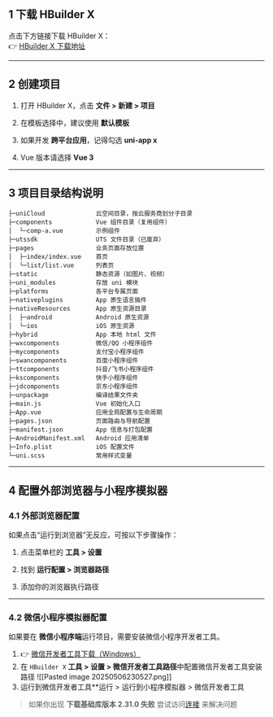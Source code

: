 
## 1 下载 HBuilder X

点击下方链接下载 HBuilder X：  
👉 [HBuilder X 下载地址](https://www.dcloud.io/hbuilderx.html)

---

## 2 创建项目

1. 打开 HBuilder X，点击 **文件 > 新建 > 项目**
    
2. 在模板选择中，建议使用 **默认模板**  
	
3. 如果开发 **跨平台应用**，记得勾选 **uni-app x**
    
4. Vue 版本请选择 **Vue 3**
    

---

## 3 项目目录结构说明

```plaintext
├─uniCloud              云空间目录，按云服务商划分子目录
├─components            Vue 组件目录（复用组件）
│  └─comp-a.vue         示例组件
├─utssdk                UTS 文件目录（已废弃）
├─pages                 业务页面存放位置
│  ├─index/index.vue    首页
│  └─list/list.vue      列表页
├─static                静态资源（如图片、视频）
├─uni_modules           存放 uni 模块
├─platforms             各平台专属页面
├─nativeplugins         App 原生语言插件
├─nativeResources       App 原生资源目录
│  ├─android            Android 原生资源
│  └─ios                iOS 原生资源
├─hybrid                App 本地 html 文件
├─wxcomponents          微信/QQ 小程序组件
├─mycomponents          支付宝小程序组件
├─swancomponents        百度小程序组件
├─ttcomponents          抖音/飞书小程序组件
├─kscomponents          快手小程序组件
├─jdcomponents          京东小程序组件
├─unpackage             编译结果文件夹
├─main.js               Vue 初始化入口
├─App.vue               应用全局配置与生命周期
├─pages.json            页面路由与导航配置
├─manifest.json         App 信息与打包配置
├─AndroidManifest.xml   Android 应用清单
├─Info.plist            iOS 配置文件
└─uni.scss              常用样式变量
```

---

## 4 配置外部浏览器与小程序模拟器

### 4.1 外部浏览器配置

如果点击“运行到浏览器”无反应，可按以下步骤操作：

1. 点击菜单栏的 **工具 > 设置**
    
2. 找到 **运行配置 > 浏览器路径**
    
3. 添加你的浏览器执行路径  
    

---

### 4.2 微信小程序模拟器配置

如果要在 **微信小程序端**运行项目，需要安装微信小程序开发者工具。

1. 👉 [微信开发者工具下载（Windows）](https://servicewechat.com/wxa-dev-logic/download_redirect?type=win32_x64&from=mpwiki&download_version=1062503290&version_type=1)
2. 在 `HBuilder X` **工具 > 设置 > 微信开发者工具路径**中配置微信开发者工具安装路径
	![[Pasted image 20250506230527.png]]
3. 运行到微信开发者工具**运行 > 运行到小程序模拟器 > 微信开发者工具 

>  如果你出现 **下载基础库版本 2.31.0 失败** 
>  尝试访问[连接](https://blog.csdn.net/qq_244060631/article/details/132118730) 来解决问题
